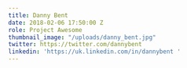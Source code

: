 ```yaml
---
title: Danny Bent
date: 2018-02-06 17:50:00 Z
role: Project Awesome
thumbnail_image: "/uploads/danny_bent.jpg"
twitter: https://twitter.com/dannybent
linkedin: 'https://uk.linkedin.com/in/dannybent '
---
```


